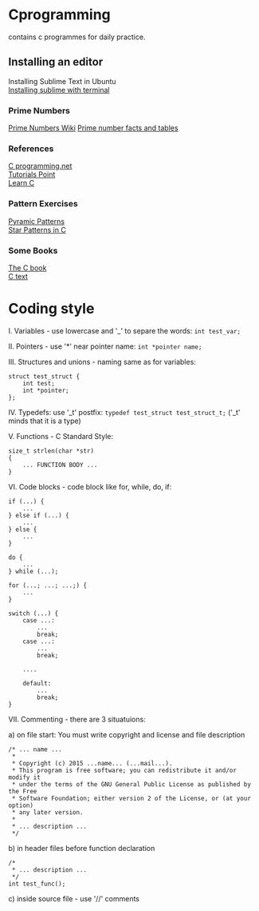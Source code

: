# Cprogramming
contains c programmes for daily practice.

## Installing an editor
Installing Sublime Text in Ubuntu  
	[Installing sublime with terminal](https://askubuntu.com/questions/172698/how-do-i-install-sublime-text-2-3)

### Prime Numbers
[Prime Numbers Wiki](https://en.wikipedia.org/wiki/Prime_number)
[Prime number facts and tables](https://www.factmonster.com/math/numbers/prime-numbers-facts-examples-table-all-1000)

### References
[C programming.net](http://www.cprogramming.com/tutorial/c-tutorial.html)  
[Tutorials Point](https://www.tutorialspoint.com/cprogramming/)  
[Learn C](http://www.learn-c.org/)  

### Pattern Exercises 
[Pyramic Patterns](http://scanftree.com/programs/c/programs-to-print-pyramid-patterns-in-c-part-1/)  
[Star Patterns in C](http://www.codeforwin.in/2015/07/star-patterns-program-in-c.html)  

### Some Books
[The C book](http://publications.gbdirect.co.uk/c_book/thecbook.pdf)  
[C text](http://www-personal.acfr.usyd.edu.au/tbailey/ctext/ctext.pdf)  




Coding style
====================
I. Variables - use lowercase and '_' to separe the words: `int test_var;`

II. Pointers - use '*' near pointer name: `int *pointer name;`

III. Structures and unions - naming same as for variables:
 
```
struct test_struct {
	int test;
	int *pointer;
};
```

IV. Typedefs: use '_t' postfix: `typedef test_struct test_struct_t;` ('_t' minds that it is a type)

V. Functions - C Standard Style: 

```
size_t strlen(char *str)
{
	... FUNCTION BODY ...
}
```

VI. Code blocks - code block like for, while, do, if:

```
if (...) {
	...
} else if (...) {
	...
} else {
	...
}

do {
	...
} while (...);

for (...; ...; ...;) {
	...
}

switch (...) {
	case ...:
		...
		break;
	case ...:
		...
		break;
		
	....
	
	default:
		...
		break;
}
```

VII. Commenting - there are 3 situatuions:

a) on file start: You must write copyright and license and file description

```
/* ... name ...
 * 
 * Copyright (c) 2015 ...name... (...mail...).
 * This program is free software; you can redistribute it and/or modify it
 * under the terms of the GNU General Public License as published by the Free
 * Software Foundation; either version 2 of the License, or (at your option)
 * any later version.
 * 
 * ... description ...
 */
```

b) in header files before function declaration

```
/*
 * ... description ...
 */
int test_func();
```

c) inside source file - use '//' comments


